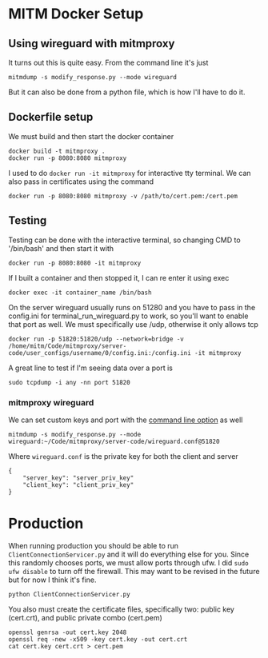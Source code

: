 # MITM Docker Setup

## Using wireguard with mitmproxy

It turns out this is quite easy. From the command line it's just

```
mitmdump -s modify_response.py --mode wireguard
```

But it can also be done from a python file, which is how I'll have to do it.


## Dockerfile setup

We must build and then start the docker container

```
docker build -t mitmproxy .
docker run -p 8080:8080 mitmproxy
```

I used to do `docker run -it mitmproxy` for interactive tty terminal. We can also pass in certificates using the command

```
docker run -p 8080:8080 mitmproxy -v /path/to/cert.pem:/cert.pem
```

## Testing 

Testing can be done with the interactive terminal, so changing CMD to '/bin/bash' and then start it with 

```
docker run -p 8080:8080 -it mitmproxy
```

If I built a container and then stopped it, I can re enter it using exec

```
docker exec -it container_name /bin/bash
```

On the server wireguard usually runs on 51280 and you have to pass in the config.ini for terminal_run_wireguard.py to work, so you'll want to enable that port as well. We must specifically use /udp, otherwise it only allows tcp

```
docker run -p 51820:51820/udp --network=bridge -v /home/mitm/Code/mitmproxy/server-code/user_configs/username/0/config.ini:/config.ini -it mitmproxy
```

A great line to test if I'm seeing data over a port is 

```
sudo tcpdump -i any -nn port 51820
```

### mitmproxy wireguard

We can set custom keys and port with the [command line option](https://docs.mitmproxy.org/stable/concepts-modes/#wireguard-transparent-proxy) as well

```
mitmdump -s modify_response.py --mode wireguard:~/Code/mitmproxy/server-code/wireguard.conf@51820
```

Where `wireguard.conf` is the private key for both the client and server

```
{
    "server_key": "server_priv_key"
    "client_key": "client_priv_key"
}
```

# Production

When running production you should be able to run `ClientConnectionServicer.py` and it will do everything else for you. Since this randomly chooses ports, we must allow ports through ufw. I did `sudo ufw disable` to turn off the firewall. This may want to be revised in the future but for now I think it's fine.

```
python ClientConnectionServicer.py
```

You also must create the certificate files, specifically two: public key (cert.crt), and public private combo (cert.pem)

```
openssl genrsa -out cert.key 2048
openssl req -new -x509 -key cert.key -out cert.crt
cat cert.key cert.crt > cert.pem
```
